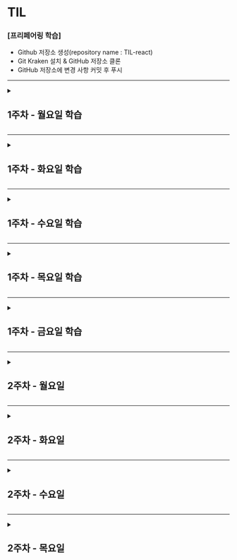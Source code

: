 # TIL

### [프리페어링 학습]

- Github 저장소 생성(repository name : TIL-react)
- Git Kraken 설치 & GitHub 저장소 클론
- GitHub 저장소에 변경 사항 커밋 후 푸시

---

<details>
<summary>

## 1주차 - 월요일 학습

</summary>
<div>

### [React 학습에 앞서 공부해야 할 것들]

학습 완료

### [Front-End 개발 학습 로드맵]

리액트 학습하면서 같이 학습해야 할 목록

- CSS Architecture 중 BEM
- Module Bundler 중 Webpack

### [프로그래밍 언어 환경]

- React는 최신 Javascript 언어를 적극적으로 사용

### [프레임워크를 사용하는 이유]

1. 모듈 프로그래밍

- 각 기능별로 JS 파일을 구분하기 때문에 코드 해석 및 유지보수가 편리하다.
- 각 JS 파일 내에 의존성 JS 파일을 참조하여 사용하기 때문에, HTML 파일 내에서는 최종 JS 파일 하나만 불러와 화면 로드 속도가 향상된다.

2. 컴포넌트 시스템

- 반복적인 또는 비슷한 내용의 컨텐츠의 경우 컴포넌트화 하면 재사용하기에 편리하다.(작업속도 향상, 유지보수 편리)

### [미숙한 ES6 문법 학습]

[Class]
기본 문법

```
class 클래스명 {
  // 생성자 함수
  constructor () {}
  // static method
  static 함수명 () {}
  // instance method
  함수명 () {}
}

또는 클래스 식으로도 표현 가능

const 변수명 = class {
  // 위와 동일
}
```

ES5와 ES6의 차이

```
// ES5
function Class1 () {
  console.log('생성자 함수 실행')
}
// static method
Class1.init() = function () {}
// instance method
Class1.prototype.open = function () {}
Class1.prototype.close = function () {}

// ES6
class Class1 {
  constructor () {
    console.log('생성자 함수 실행')
  }
  // static method(class method)
  static init () {}
  // instance method
  open () {}
  close () {}
}
```

비공개 데이터 관리 '심볼 + 게터/세터 활용'

```
let _bean = Symbol('bean');

class Coffee {
  constructor (bean) {
    this[_bean] = bean;
  }
  get pea () {
    return this[_bean];
  }
  set pea (new_bean) {
    this[_bean] = new_bean;
  }
}

const ros = new Coffee('rostring')
console.log(ros.bean) // undefined
console.log(ros.pea) // 'rostring'
```

Class 상속

```
class 클래스명 extends 참조할 클래스 {
  constructor (param) {
    // 상위 클래스에서 constructor가 있고 자신도 constructor가 있다면,
    // 반드시 상위 클래스의 constructor를 실행해야 한다.
    super()
  }

  // 상위 클래스와 동일한 이름의 인스턴스 메서드를 가지고 있을 경우
  // 메서드를 오버라이드 할 수 있음
  open () {
    // 상위 클래스의 open 메서드 실행
    super.open()
    console.log('하위 클래스의 open 메서드 실행')
  }
}
```

[정리]

- class는 중괄호({})를 사용하고, 콤마(,)를 사용하지 않는다.
- class 내부에 변수를 선언할 수 없다.
- class의 스태틱 메서드(클래스 메서드)는 클래스 객체를 생성하지 않고도 사용할 수 있다.
- class는 호이스트 되지 않는다.
- 관례적으로 \_(언더스코어)로 시작으로하는 변수명은 비공개(Private) 데이터를 의미한다.
- class를 참조할 때, 상위 클래스와 하위 클래스 모두 constructor가 있다면, 하위 클래스의 constructor에서 반드시 super()를 호출함으로써 상위클래스의 constructor를 실행시켜야 한다.
  </div>
  </details>

---

<details>
<summary>

## 1주차 - 화요일 학습

</summary>
<div>

### [ React 소개 ]

학습 완료

### [ React 러닝 다이어그램 ]

학습 완료

### [ React 컴포넌트와 요소 ]

React Component(= 함수형 컴포넌트)

```
function App () {
  return <div>React Element</div>
}
```

React Element(JSX 사용)

```
var app = <App />
```

ReactDOM - rendering

```
// ReactDOM.render(가상DOM(React Element), 실제DOM)
ReactDOM.render(app, document.querySelector('#app'))
```

### [ React 컴포넌트 구조 이해 및 활용 ]

MenuListItem 컴포넌트 정의

```
function MenuListItem () {
  return <li>List Item</li>
}
```

MenuList 컴포넌트 정의 및 MenuList 컴포넌트 안에서 MenuListItem 컴포넌트 사용

```
function MenuList() {
  return <ul className="ediya-menu reset-list">
    <MenuListItem />
  </ul>
}
```

AppMain 컴포넌트 정의 및 AppMain 컴포넌트 안에서 MenuList 컴포넌트 사용

```
function AppMain() {
  return <main className="app-main">
    <h2 className="a11y-hidden">이디야 음료</h2>
    <MenuList />
  </main>
}
```

App 컴포넌트 정의 및 App 컴포넌트 안에서 AppMain 컴포넌트를 사용

```
function App() {
  return <AppMain />
}
```

[정리]

1. 컴포넌트는 JSX 문법을 사용
2. 함수형 컴포넌트 내에서 요소를 return 할 때 개행을 위해 괄호 사용 가능

### [ React 컴포넌트와 전달 속성(props) ]

컴포넌트에 커스텀 속성을 전달

```
<MenuListItem image="이미지경로" caption="캡션">
```

함수의 매개변수로 속성을 바인딩

```
function MenuListItem (props) {
  console.log(props) // {image: '이미지경로', caption: '캡션'}
  return (
    <li>
      <figure>
        <img src={props.image} />
        <figcaption>{props.caption}</figcaption>
      </figure>
    </li>
  )
}
```

### [ React 프로젝트 생성 with CRA ]

학습 완료

### [ React 프로젝트 디렉토리 구조 - CRA ]

1. public : 정적 리소스 디렉토리

- manifest.json : 웹 앱을 사용자의 장치에 설치할 때 사용되는 메타 데이터를 제공
- index.html : React앱의 기본 템플릿, public 폴더 URL은 %PUBLIC_URL%로 표현할 수 있다

2. src : 애플리케이션 개발 디렉토리

- index.js : React 앱의 엔트리(entry, 시작이 되는) 파일
- App.js : React 컴포넌트 파일

#

[질문]

1. 일반적으로 화살표 함수의 문법은 아래와 같이 식 또는 문으로 표현할 수 있는데

```
const fn1 = () => {
  statement
}
const fn2 = () => express
```

아래 예제 코드를 보니까

```
<ul>
  {
    array.map(item => (
      <li>...</li>
    ))
  }
</ul>
```

const fn1 = () => () 이런식으로 작성이 되어있는데,
이는 요소가 길어질 경우 개행을 하기 위한 목적인 것은 알겠는데
그럼 이 경우에는 '문(statement)'이 아닌 '식(express)' 인가요?

2. JSX에서는 컨텐츠가 없으면 빈 요소가 아닌 경우에도 빈 요소처럼 표현할 수 있는건가요?

```
<div>
  // <i className="icon icon-close"></i>
  <i className="icon icon-close" />
</div>
```

</div>
</details>

---

<details>
<summary>

## 1주차 - 수요일 학습

</summary>
<div>

### [ VS Code 개발 도구 확장 ]

- Prettier
- Formatting Toggle
- React Snippets
- React Pure To Class
- Auto Import
- Import Cost
- Auto Complete
- Bracket Pair Colorizer2
- Color Highlight & Manager
- Image preview
- Translator

### [ 미숙한 ES6 학습 - Promise ]

프로미스?

```
- 프로미스 객체는 비동기 작업이 맞이할 미래의 성공 또는 실패와 그 결과 값을 나타낸다
- 프로미스는 매개변수로 resolve와 reject을 받는다
- 비동기 작업이 제대로 이행된다면 resolve를 호출하고, 어떠한 이유로 에러가 발생한다면 reject를 호출한다.
```

프로미스 생성자, new 생성자로 생성한다

```
const 변수명 = new Promise((resolve, reject)=>{});
```

프로미스의 상태값

```
fending(대기)   : 연산이 이행되거나 거부되지 않은 상태
fulfilled(이행) : 연산이 성공적으로 실행된 상태
rejected(거부)  : 연산이 어떠한 이유로 실패한 상태
```

프로미스 메서드

```
Promise.all(iterable)
: 다수의 프로미스를 병렬처리 할 수 있다
: 모든 프로미스가 성공했을 경우 모든 프로미스 연산이 끝난 후에 각 프로미스들의 값들로 이루어진 이행 값을 반환한다.
: 중간에 실패한 프로미스 연산이 있을 경우 실패한 프로미스를 즉시 반환한다.

Promise.race(iterable)
: 다수의 프로미스 중 가장 먼저 이행되거나 거절된 프로미스를 반환한다.

Promise.resolve()
: 주어진 이유로 이행하는 Promise 객체를 반환

Promise.reject()
: 주어진 이유로 거부하는 Promise 객체를 반환
```

프로미스 프로토타입 메서드(인스턴스 메서드)

```
Promise.prototype.then()
: 프로미스가 성공적으로 이행됐을 경우 resolve의 값을 받아 실행할 수 있다

Promise.prototype.catch()
: 프로미스가 어떠한 이유로 거부되었을 경우 reject이 값을 받아 실행할 수 있다

Promise.prototype.finally()
: 프로미스의 결과 여부와 관계 없이 프로미스가 처리되면 콜백 함수 실행
```

프로미스 체인(Promise Chain) : 이행된 결과에 대해 연속적인 프로미스 실행

```
const promise = new Promise((resolve, reject)=> {
  resolve(1) // 이행(fulfilled) 상태라 가정하여 resolve 함수를 호출하고 숫자 1을 넘겨줌
})

promise.then(res => {
  console.log(res) // 1, 프로미스 객체의 resolve 함수에서 전달된 값
  return (res + 1)
}).then(res => {
  console.log(res) // 2, 첫번째 then()에서 return된 결과 값
  return (res + 1)
}).then(res => {
  console.log(res) // 3, 두번째 then()에서 return된 결과 값
})
```

프로미스 체인 작업 중 에러가 발생할 경우 처리는 catch() 한 번 작성하면 된다

```
promise.then(res => {
  console.log(res) // 1, 프로미스 객체의 resolve 함수에서 전달된 값
  return (res + 1)
}).then(res => {
  throw Error('두번째 then()에서 에러 발생')
}).then(res => {
  console.log(res) // 3, 두번째 then()에서 return된 결과 값
}).catch(error => {
  console.log(error)
}).finally(() => {
  console.log('콜백 함수 실행')
})

// 1
// Error: '두번째 then()에서 에러 발생'
// 콜백 함수 실행
```

예제 - Promise.all() - 모두 성공

```
const promise = new Promise((resolve, reject)=> {
  resolve(1)
})
const promise2 = new Promise((resolve, reject)=> {
  resolve(2)
})
const promise3 = new Promise((resolve, reject)=> {
  resolve(3)
})
const promiseAll = Promise.all([promise, promise2, promise3])

promiseAll.then(res => {
  console.log(res) // [1,2,3]
})
```

예제 - Promise.all() - 중간 실패

```
const promise = new Promise((resolve, reject)=> {
  resolve(1)
})
const promise2 = new Promise((resolve, reject)=> {
  reject('실패!')
})
const promise3 = new Promise((resolve, reject)=> {
  resolve(3)
})
const promiseAll = Promise.all([promise, promise2, promise3])

promiseAll.then(res => {
  console.log(res)
}).catch(err => {
  console.log(err)
})

// '실패!'
```

예제 - Promise.race() - 모두 성공 일 경우

```
const promise = new Promise((resolve, reject)=> {
  setTimeout(()=>{
    resolve('0.002초')
  },1002)
})
const promise2 = new Promise((resolve, reject)=> {
  setTimeout(()=>{
    resolve('0.001초')
  },1001)
})
const promise3 = new Promise((resolve, reject)=> {
  setTimeout(()=>{
    resolve('0.003초')
  },1003)
})
const promiseRace = Promise.race([promise, promise2, promise3])

promiseRace.then(res => {
  console.log(res)
}).catch(err => {
  console.log(err)
})

// 0.001초
```

예제 - Promise.race() - 실패 케이스가 있는 경우

```
const promise = new Promise((resolve, reject)=> {
  setTimeout(()=>{
    resolve('0.002초')
  },1002)
})
const promise2 = new Promise((resolve, reject)=> {
  setTimeout(()=>{
    resolve('0.001초')
  },1001)
})
const promise3 = new Promise((resolve, reject)=> {
  setTimeout(()=>{
    resolve('0.003초')
  },1003)
})
const promise4 = new Promise((resolve, reject)=> {
  setTimeout(()=>{
    reject('거절')
  },1000)
})
const promiseRace = Promise.race([promise, promise2, promise3, promise4])

promiseRace.then(res => {
  console.log(res)
}).catch(err => {
  console.log(err)
})

// '거절'
```

</div>
</details>

---

<details>
<summary>

## 1주차 - 목요일 학습

</summary>
<div></div>

## [ Virtual DOM ]

가상 DOM 구성과 원리

```
구성
- h.js (virtual-hyperscript) : 가상 DOM tree 생성
- createElement.js : 가상 DOM을 실제 DOM으로 생성하여 실제 DOM에 장착(mount)
- diff.js : 이전/이후 상태를 비교하여 변경사항이 있는지 체크
- patch.js : 변경사항이 발생한 DOM을 실제 DOM 다시 붙임
```

가상 DOM을 사용하는 이유

```
UI는 사용자의 요구에 따라 변해야 하는데, UI가 변경되기 위해 실제 DOM이 다시 렌더링 되는 과정은 컨텐츠가 많을수록 속도가 느려진다.
가상 DOM을 사용할 경우 '상태'를 이전과 비교하여 변경사항이 있으면 해당 부분의 실제 DOM만 업데이트(patch)하므로 보다 속도가 빠르다.
```

## [ JSX -> React 요소 ]

JSX란?

```
- JavaScript Syntax eXtension의 약자. 자바스크립트 언어의 확장
- 구문이 HTML과 유사하다.(HTMl의 문법을 따르는 것은 아님)
```

JSX -> React 요소
JSX는 HTML과 유사한 문법을 사용해 React Element(실제 요소는 아니고 자바스크립트 객체)를 만들 수 있도록 한다.

```
const reactEl = (
  <h1 className="title">리액트 엘리먼트</h1>
)
```

바벨은 JSX 코드를 컴파일하여 React Element 객체를 생성한다.
React는 이 객체를 읽어 들여 가상 DOM을 구성하고, 필요에 따라 실제 DOM에 장착(mount)하여 렌더링 될 수 있도록 한다

```
var headElement = React.createElement(
  'h1',
  { className: 'title' },
  '리액트 엘리먼트'
)
```

[ 정리 ]

- JSX는 필수는 아니지만 권고 사항 (편리성, 가독성)
- 리액트 엘리먼트는 '자바스크립트 객체'이다. DOM 요소가 아니다
- 리액트는 리액트 엘리먼트를 읽어 '가상 DOM'을 구성한다

## [미숙한 ES6 문법 학습 - fetch]

fetch란?

```
- Fetch API를 이용하면 Request나 Response와 같은 HTTP의 파이프라인을 구성하는 요소를 조작하는것이 가능하다.
- fetch() 메서드를 이용하는 것으로 비동기 네트워크 통신을 알기쉽게 기술할 수 있다.
```

fetch 기본 스펙

```
- fetch()로 부터 반환되는 Promise 객체는 HTTP error 상태(HTTP Statue Code : 404 | 500)를 reject하지 않는다.
  대신 ok 상태가 'false'인 'resolve'가 반환되며, 네트워크 장애나 요청이 완료되지 못한 상태에는 reject가 반환된다.

- 보통 fetch는 쿠키를 보내거나 받지 않는다.
- 쿠키를 전송하기 위해서는 자격증명(credentials) 옵션을 반드시 설정해야 한다.(기본 자격증명(credentials) 정책은 same-origin.)
```

fetch 문법

```
fetch(url, { init })
  .then(res => {
    if (res.ok) {
      // 통신 성공
    } else {
      // 통신 실패
    }
  })
  .catch(err => {
    // 네트워크 장애
  })
```

예제 - 자격 증명(credentials)이 포함된 Request 요청

```
fetch('https://example.com', {
  credentials: 'include' // 자격 증명이 포함된 인증서를 보내도록 할 경우
})

fetch('https://example.com', {
  credentials: 'same-origin' // 동일한 origin을 가지고 있을때만 자격증명을 전송하려고 할 경우
})
```

init options

```
method: 'GET' // GET, POST, PUT, DELETE....
headers: {
  'Content-Type': 'application/json'
}
mode: 'same-origin' // no-cors, cors, same-origin
cache: 'default' // default, no-cache, reload, force-cache, only-if-cached
credential: 'same-origin' // include, same-origin, omit
```

예제 - init options 사용

```
fetch(url, {
  method: 'GET',
  headers: {
    'Content-Type': 'image/jpeg'
  },
  mode: 'cors',
  cache: 'default'})
  .then(res => {
    if (res.ok) {
      console.log(res)
    } else {
      console.log('통신 실패')
    }
  })
  .catch(err => {
    throw Error('에러')
  })
```

</div>
</details>

---

<details>
<summary>

## 1주차 - 금요일 학습

</summary>
<div>

### [ 데이터 바인딩이란 ]

```
- React에서는 data를 state에 저장하여 사용한다
- 중괄호({})를 사용하여 HTML 코드에 데이터를 바인딩할 수 있다
- 문(statement)이 아닌 식(expression)을 사용해야 한다
```

### [ 콘텐츠 바인딩과 JavaScript 표현식 ]

```
- JSX 코드의 {}는 JavaScript 표현식을 연산한 '결과 값'을 바인딩한다.(식(Expression)은 항상 값을 반환하기 때문에)
```

### [ 속성 바인딩(style, className) ]

```
속성={데이터}

// 스타일을 직접 바인딩
<li style={{color: red; fontWeight: bold}}>...</li>

// 스타일을 객체로 바인딩
const listStyle = {
  color: red,
  fontWeight: bold
}
<li style={listStyle}>...</li>

// 클래스 동적 바인딩
const borderColor = 'red'
<li className={`bordered bordered-${borderColor}`}>...</li> // li.bordered.bordered-red
```

### [ 조건 문을 사용한 조건부 렌더링 (if, switch문) ]

if문

```
function conditionalRendering (isStrong = false) {
  if (condition) {
    return (
      <strong>리액트 학습하기</strong>
    )
  } else {
    return (
      '리액트 학습하기'
    )
  }
}

const App = (
  <p class="title">
    {conditionalRendering(true)}
  </p>
)
```

switch문

```
function conditionalRendering (count) {
  switch (count) {
    case 1:
      return (
        <p>케이스 1에 해당됩니다</p>
      )
    case 2:
      return (
        <p>케이스 2에 해당됩니다</p>
      )
    case 3:
      return (
        <p>케이스 3에 해당됩니다</p>
      )
    default:
      return (
        <p>디폴트에 해당됩니다</p>
      )
  }
}

function randomCount(number) {
  return number % 4 // 0,1,2,3
}

const App = (
  <div>
    {conditionalRendering(randomCount(Math.floor(100 * Math.random())))}
  </div>
)
```

### [ 조건 식을 사용한 조건부 렌더링 (3항식, 논리연산자) ]

3항식

```
const isList = false

const App = (
  <div>
    {
      isList ? (
        <ul>
          <li>리스트 요소를 반환합니다</li>
        </ul>
      ) : (
        <p>문단 요소를 반환합니다</p>
      )
    }
  </div>
)

```

논리연산자

```
const profile = {
  name: 'chanho',
  home: 'seoul'
}

function Introduce() {
  return (
    <p>{profile.name || '유저1'}</p>
    <p>{profile.home || `한국`}</p>
  )
}
```

### [ Array 객체의 map() 메서드를 활용한 리스트 렌더링 ]

```
const users = [
  {
    name: '찬호',
    home: '서울'
  },
  {
    name: '호찬',
    home: '대전'
  },
  {
    name: '한초',
    home: '대구'
  },
  {
    name: '초한',
    home: '부산'
  },
]

function UserList () {
  return (
    <ul>
      {
        users.map((user, index) => (
        <li key={index}>
        이름 : {user.name}
        사는 곳: {user.home}
        </li>
        ))
      }
    </ul>
  )
}
```

### [ JSX 사용시 주의할 점 ]

```
- 속성 이름은 camelCase를 사용
- 단, 접근성 속성은 hypen-case를 사용
- 콘텐츠가 없는 요소는 처럼 반드시 닫아(</>) 주어야 한다
- 기본적으로 루트 요소는 하나만 사용
- 불필요한 래핑 요소를 피하기 위해서는 아래와 같이 사용하면 된다
  1) import React from 'react'
     <React.Fragment></React.Fragment>

  2) import React, { Fragment } from 'react'
     <Fragment></Fragment>

```

[질문]
JSX를 이용해 리스트 렌더링시 key속성에 고유한 값을 부여하는 것은 필수인데,
여러 개의 배열을 각각 리스트 렌더링 했을 때 각 배열 리스트의 key값을 index로 주었을 경우 에러는 아니더라구요
이 고유한 값은 해당 배열 내에서만 고유한 값이면 문제는 없는걸까요?
고유한 값의 범위가 전체 프로젝트 내에서 인지 아니면 해당 페이지 혹은 배열 내에서 인지 궁금합니다~

</div>
</details>

---

<details>
<summary>

## 2주차 - 월요일

</summary>
<div>

### [ React 함수형 컴포넌트 ]

```
// 매개변수로 props를 전달받아 사용한다
function 함수형 컴포넌트 (props) {
  return (
    <p>{props.title}</p>
  )
}
```

### [ React 클래스 컴포넌트 ]

```
class 클래스컴포넌트 extends React.component {
  constructor(props) {
    super(props)
  }

  // render() 함수를 통해 JSX를 값을 리턴
  render() {
    return (
      ...JSX
    )
  }
}
```

### [ React 컴포넌트 import, export / props ]

컴포넌트 모듈을 내보낼 때

```
// app.js
function App () {
  return (
    ...JSX
  )
}

export default App
```

컴포넌트 모듈을 불러올 때

```
// index.js
import 'App' from './app.js'

function Main() {
  return (
    <App />
  )
}
```

함수형 컴포넌트 props

```
function 함수형컴포넌트(props) {
  return (
    <p>{props}</p>
  )
}
```

클래스 컴포넌트 props

```
import React, {component} from 'react'

class 클래스컴포넌트 extends component {
  render() {
    return (
      // 여기서 this는 클래스를 통해 생성된 인스턴스를 말한다
      <p>{this.props}</p>
    )
  }
}
```

컴포넌트에서 props뿐만 아니라 컨텐츠도 같이 넘겨줄 경우 바인딩 하는 방법
(레이아웃(틀)은 유지하고 일부 컨텐츠만 다르게 적용하고 싶을 때 편함)

```
// index.js

import 'App' from './app.js'

const title = '앱 타이틀'

function Main() {
  return (
    <App title={title}>
      <p>이 컨텐츠도 같이 넘겨줄게</p>
    </App>
  )
}
```

props.children로 전달된 컨텐츠 접근 가능

```
// app.js
import React, {component} from 'react'

export default class 클래스컴포넌트 extends component {
  render() {
    return (
      <React.Fragment>
        <h1>{this.props.title}</h1>
        {this.props.children}
      </React.Fragment>
    )
  }
}
```

[정리]

- 컴포넌트에 전달된 속성(props) 객체는 읽기 전용이다. (수정해서는 안 된다)

### [ React 컴포넌트 관리 (추출) ]

```
- 컴포넌트의 구조가 복잡한 경우 재사용성을 고려하여 잘게 나눠 컴포넌트화 하여 개발하는 것이 좋다
- 초기에는 불필요하게 느껴질 수 있지만, 앱 규모가 커질수록 효율성은 높아짐
```

### [ JavaScript 타입 검사 ]

```
- JavaScript는 동적 타입을 사용하는 프로그래밍 언어이기 때문에, 데이터 타입이 잘못 전달된 경우 오류가 아니다.(타입 검사 필요)
```

### [ PropTypes를 활용해 컴포넌트 props 검사 ]

- PropTypes 패키지는 앱 규모가 큰 경우에는 적합하지 않다.
- 규모가 큰 경우 Flow, TypeScript 사용을 권한다

```
// 패키지 불러오기
import React, {Component} from 'react'
import PropTypes from 'prop-types'

//
class 컴포넌트명 extends Component {
  const {속성1, 속성2, ... , 속성n} = this.props
  render() {
    return (
      ...JSX
    )
  }
}

// 컴포넌트 속성으로 PropTypes 객체를 생성
컴포넌트명.PropTypes = {
  // 속성1의 타입은 배열일 경우에만 통과
  속성1: PropTypes.array,
  // 속성2의 타입은 숫자이며 필수로 전달 받는 속성
  속성2: PropTypes.number.isRequired,
  ...
  속성n: 값,
}
```

### [ PropTypes 속성 기본 값 defaultProps 설정 ]

props의 기본 값 설정

- defaultProps 속성을 설정하면 됨

```
import React, { Component } from 'react'

const Worker = ({ name, career, onCareerUp, isLeave }) => (
  // ...
)

// props 기본 값 설정
Worker.defaultProps = {
  name: '찬호',
  career: 0,
  onCareerUp: () => console.log('커리어 업'),
  isLeave: true
}

export default Worker
```

클래스 필드 활용

- 클래스 컴포넌트는 클래스 필드 제안 문법을 사용할 수 있다
- static 구문 사용

```
class Worker extends Component {
  static PropTypes = {
    name: PropTypes.string.isRequired,
    career: PropTypes.number
  }

  static defaultProps = {
    name: '찬호',
    career: 0
  }
}
```

</div>
</details>

---

<details>
<summary>

## 2주차 - 화요일

</summary>
<div>

### [ 클래스 컴포넌트의 state란? ]

클래스 컴포넌트는 함수형 컴포넌트와 달리 다음과 같은 차이점이 있다

1. 자신만의 상태(state)와 라이프 사이클 훅(life cycle hook)을 가진다.
2. this 키워드 사용할 수 있다

클래스 컴포넌트에서 state값 설정하기

```
class App extends Component {
  constructor () {
    super()
    this.state = {
      data1: [],
      ...
    }
  }

  render() {
    return (
      <div>
        <p>{this.stats.data1}</p>
      </div>
    )
  }
}
```

클래스 필드(class field) 문법

```
class App extends Component {
  state = {
    data1: [],
    ...
  }

  render() {
    ...
  }
}
```

state값 변경하기

```
this.setState({
  key: value,
  ...
}, callback())
```

### [ 컴포넌트 라이프 사이클 훅(Life Cycle Hooks)이란? ]

라이프 사이클 3단계

```
1. 탄생(생성) - 마운팅(Mounting)
2. 성장(갱신) - 업데이팅(Updating)
3. 죽음(제거) - 언 마운팅(Unmounting)
```

알반적인 라이프 사이클 단계별 내용

```
1. 마운팅
constructor -> render -> componentDidMount

2. 업데이팅
constructor -> render -> componentDidUpdate

3. 언 마운팅
                         componentWillUnmount
```

### [ 생성 시점의 라이프 사이클 훅 ]

마운팅

```
constructor()
- 컴포넌트 생성 시점에 호출

static getDerivedStateFromProps(props, state) {
  return
}
- 전달된 상태 및 속성을 가져와 설정하는 시점에 호출
- 컴포넌트 상태(state)를 업데이트 할 수 있다

render()
- 컴포넌트 렌더링 시점에 호출

componentDidMount()
- DOM에 마운트 된 이후 시점에 호출
- 리액트 엘리먼트가 실제 DOM에 마운트 되었기 때문에, 실제 DOM에 접근 가능
- DOM을 수정하면 부작용이 있을 수 있음(state나 props에 변화와 관련 없이 DOM을 변경하기 때문에?)
```

상위 컴포넌트와 하위 컴포넌트의 생성 시점

```
- 상위 컴포넌트의 'render() 이후' ~ 'componentDidMount() 이전' 사이에 하위 컴포넌트의 생성이 시작되면서 하위 컴포넌트의 constructor()가 실행 된다.
- 하위 컴포넌트의 componentDidMount()까지 실행 완료 되면, 그 이후에 상위 컴포넌트의 componentDidMout()가 실행된다.
```

### [ 업데이트, 제거 시점의 라이프 사이클 훅 ]

업데이팅

```
static getDerivedStateFromProps()
- 위의 내용과 동일

shouldComponentUpdate(nextProps, nextState) { return boolean }
- 성능 최적화 용도로 사용 됨
- return값 true일 경우 렌더링, false일 경우 렌더링 취소

render() {}
- 위의 내용과 동일

getSnapshotBeforeUpdate(prevProps, prevState) { reutn ... }
- 컴포넌트 업데이트 전 스냅샷 가져오는 시점에 호출

componentDidUpdate () {}
- 컴포넌트 업데이트 이후 시점에 호출
```

언마운팅

```
componentWillUnmount() {}
- 컴포넌트 제거 예정 시점에 호출
```

### [ 오류 발생 시점의 라이프 사이클 훅 ]

오류가 발생하는 경우에만 호출되는 라이프 사이클 훅

```
static getDerivedStateFromError () { }
- '자손' 컴포넌트 오류 발생 시 호출
- 에러 발생시 state값을 변경하여 다른 JSX를 리턴하도록 조작할 수 있다
```

```
const ErrorComponent = () => { return JSX }
const noErrorComponent = () => { return JSX }

class LifeCycleHook extends Component {
  state = {
    hasError: false // 에러 상태를 나타내는 state, 기본값은 false로 설정
  }

  static getDerivedStateFromError(error) {
    // 에러 발생시 실행되므로 state값을 변경하여 리턴시킨다
    return { hasError = true }
  }

  render() {
    // state.hasError가 true이면 ErrorComponent를 렌더링하도록 분기처리
    if (this.state.hasError) {
      return <ErrorComponent />
    }
    return (
      return <noErrorComponent />
    )
  }
}
```

```
componentDidCatch (error, info) { }
- '자손' 컴포넌트 오류 발생 시 호출
- info 매개변수는 어떤 컴포넌트가 오류를 발생시켰는지에 대한 정보를 가진 componentStack 속성을 가진 객체이다
```

</div>
</details>

---

<details>
<summary>

## 2주차 - 수요일

</summary>
<div>

## [ React 이벤트 핸들링 ]

- 이벤트 속성 이름은 camelCase 문법을 사용

[ 추가 ]

- event.target : 이벤트의 발생 요소 (이벤트 버블링 요소에서 최말단에 해당되는 요소)
- event.currentTarget : 이벤트 생성 위치

## [ React 이벤트 핸들러와 this ]

클래스 컴포넌트 this 참조 방법1 -
.bind(this) 사용

```
class App extends Component {
  constructor () {
    super()
    this.method1 = this.method1.bind(this)
  }

  method1 (e) {
    console.log(this) // this === PreventBrowserDefaultAction {}
  }

  render() {
    return (
      <a href="https://google.com/" onClick={this.method1}>Google</a>
    )
  }
}

또는

class App extends Component {
  method1 (e) {
    console.log(this)
  }

  render() {
    return (
      <a href="https://google.com/" onClick={this.method1.bind(this)}>Google</a>
    )
  }
}

```

클래스 컴포넌트 this 참조 방법2 -
화살표 함수 표현식 사용

```
class App extends Component {
  method1 (e) {

  }

  render() {
    return (
      <a href="https://google.com/" onClick={(e) => this.method1(e)}>Google</a>
    )
  }
}
```

클래스 컴포넌트 this 참조 방법3 (강사님 선호) -
클래스 필드 문법 사용

```
class App extends Component {
  method1 = (e) => {

  }

  render() {
    return (
      <a href="https://google.com" onClick={this.method1}></a>
    )
  }
}
```

이벤트 핸들러와 인자 전달 방법1 (강사님 선호) -
이벤트 객체를 전달

```
<BaseButton
  onClick={ (e) => this.handleClick(id, e) }
>
  ...
</BaseButton>
```

이벤트 핸들러와 인자 전달 방법2 -
.bind(this, arguments)

```
<BaseButton
  onClick={ this.handleClick.bind(this, param) }
>
  ...
</BaseButton>
```

컴포넌트 통신

## [ React 컴포넌트 간 통신이 필요한 이유 ]

학습 완료

## [ 부모 컴포넌트와 자식 컴포넌트 사이의 props ⇌ callback ]

- 부모 컴포넌트는 자식 컴포넌트에게 props로 메서드를 전달
- 자식 컴포넌트는 전달받은 메서드를 실행하여 부모 컴포넌트에게 callback

## [ 복잡한 컴포넌트 트리 구조에서 props ⇌ callback의 문제 ]

- 컴포넌트 중첩이 복잡한 경우 해당 props와 callback을 사용하지 않더라도 각 컴포넌트마다 설정 해줘야 하기 때문에 복잡해진다.

## [ 상태 관리를 효율적으로 관리하기 위한 방법 Context, React Redux ]

복잡한 컴포넌트에서 props와 callback해결책

- Context : 컴포넌트를 재사용할 수 없기 때문에 필요한 경우가 아니면 다른 방법을 사용해야 한다
- State 관리 라이브러리 'Redux' : 공통 저장소를 두고 각 컴포넌트에서 가져다 쓰는 방법

</div>
</details>

---

<details>
<summary>

## 2주차 - 목요일

</summary>
<div>

### [Context의 Provider, Consumer를 사용한 데이터 공유]

- props 전달의 문제점  
  : 컴포넌트의 중첩이 많을 수록 하위 컴포넌트로 prop를 전달하고 상위 컴포는트로 콜백하는 것이 복잡해 짐  
  : Context를 사용하면 전달하고자 하는 props를 가지고 있는 공급자(Provider)역할 컴포넌트와,  
   해당 props를 사용하고자 하는 수요자(Consumer)역할 컴포넌트에서만 작업하면 된다.

```
import React, { Component, createContext } from 'react'

// createContext 객체를 활용하여 context를 생성, ()는 기본값 설정
const AuthContext = createContext(false)

class App extends createContext {
  state = {
    authentification: true
  }

  render() {
    return (
      // 공급자 역할, 전달하고자 하는 props는 value 속성을 사용
      <AuthContext.Provider value={this.state.authentification}>
        <MenuBar />
      </AuthContext>
    )
  }
}

// 수요자가 아닌 컴포넌트는 전달 과정 불 필요.
const MenuBar = () => (
  <SignIn />
)

const SignIn = () => {
  <AuthContext.Consumer>
    {
      // 매개변수로 context를 전달 받음
      (context) => {
        ...
      }
    }
  </AuthContext.Consumer>
}
```

### [Context 모듈을 활용해 개별 컴포넌트에서 데이터 공유]

- Context 또한 별도의 파일로 구분하면 유지보수에 좋음

```
// AuthContext.js

import React, {createContext} from 'react'

export const authContext = {
  isAuth: false,
  signIn = () => { ... }
}

export default createContext(authContext)
```

공급자

```
// App.js
import React, {Component} from 'react'
import AuthContext from './context/AuthContext'

class App extends Component {
  state = {
    authentification: true
  }
  logIn = () => {
    ...
  }
  render() {
    return (
      <AuthContext.Provider value={{ isAuth: this.state.authentification, signIn: this.logIn }}>
        <MenuBar />
      </AuthContext.Provider>
    )
  }
}
```

수요자

```
// SignIn.js
import AuthContext from '../context/AuthContext'

const SignIn = () => (
  <AuthContext.Consumer>
    {
      ({isAuth, signIn}) => isAuth ?
        <div className="signed">로그인 됨</div> :
        <button type="button" onClick={() => signIn}>로그인</button>
    }
  </AuthContext.Consumer>
)
```

### [Context Type 활용]

클래스 컴포넌트와 Context

```
- 'context 객체'를 '클래스 컴포넌트의 스태틱(static) 속성'으로 지정해 활용하는 방법
- <Context.Consumer> 대신 this.context로 접근이 가능하다
```

```
import AuthContext from '../context/AuthContext'

class Signin extends Component {
  static contextType = AuthContext

  render() {
    const {isAuth, signIn} = this.context
    return (
      isAuth ?
        <div className="signed">로그인 됨</div>
        <button type="button" onClick={() => signIn}>로그인</button>
    )
  }

}
```

</div>
</details>
